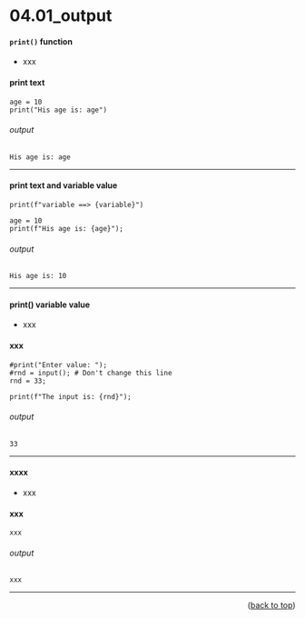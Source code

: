 <a name="topage"></a>

# 04.01_output


#### `print()` function
 
* xxx

#### print text

```
age = 10
print("His age is: age")
```

###### output
```
His age is: age
```

----

#### print text and variable value

```
print(f"variable ==> {variable}")
```

```
age = 10
print(f"His age is: {age}");
```

###### output
```
His age is: 10
```

----


#### print() variable value

* xxx

#### xxx
```
#print("Enter value: ");
#rnd = input(); # Don't change this line
rnd = 33;

print(f"The input is: {rnd}");
```

###### output
```
33
```


----


#### xxxx

* xxx

#### xxx
```
xxx
```

###### output
```
xxx
```


----

<p align="right">(<a href="#topage">back to top</a>)</p>
<br/>
